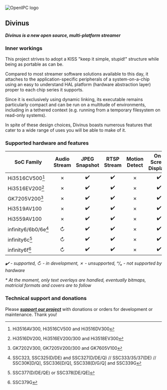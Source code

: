 ![OpenIPC logo][logo]

## Divinus
**_Divinus is a new open source, multi-platform streamer_**

### Inner workings

This project strives to adopt a KISS "keep it simple, stupid!" structure while being as portable as can be.

Compared to most streamer software solutions available to this day, it attaches to the application-specific peripherals of a system-on-a-chip using an easy to understand HAL platform (hardware abstraction layer) proper to each chip series it supports.

Since it is exclusively using dynamic linking, its executable remains particularly compact and can be run on a multitude of environments, including in a tethered context (e.g. running from a temporary filesystem on read-only systems).

In spite of these design choices, Divinus boasts numerous features that cater to a wide range of uses you will be able to make of it.


### Supported hardware and features

| SoC Family              | Audio Stream | JPEG Snapshot | RTSP Stream | Motion Detect | On-Screen Display* |
|-------------------------|:------------:|:-------------:|:-----------:|:-------------:|:------------------:|
| Hi3516CV500[^1]         | ✗            | ✔️           | ✔️          | ✗            | ✔️                 |
| Hi3516EV200[^2]         | ✗            | ✔️           | ✔️          | ✗            | ✔️                 |
| GK7205V200[^3]          | ✗            | ✔️           | ✔️          | ✗            | ✔️                 |
| Hi3519AV100             | ✗            | ✔️           | ✔️          | ✗            | ✔️                 |
| Hi3559AV100             | ✗            | ✔️           | ✔️          | ✗            | ✔️                 |
| infinity6/6b0/6e[^4]    | ↻            | ✔️           | ✔️          | ✗            | ✔️                 |
| infinity6c[^5]          | ↻            | ✔️           | ✔️          | ✗            | ✔️                 |
| infinity6f[^6]          | ↻            | ✔️           | ✔️          | ✗            | ✔️                 |

_✔️ - supported, ↻ - in development, ✗ - unsupported, ⁿ/ₐ - not supported by hardware_

_* At the moment, only text overlays are handled, eventually bitmaps, matricial formats and covers are to follow_

[^1]: Hi3516AV300, Hi3516CV500 and Hi3516DV300
[^2]: Hi3516DV200, Hi3516EV200/300 and Hi3518EV300
[^3]: GK7202V300, GK7205V200/300 and GK7605V100
[^4]: SSC323, SSC325(D/DE) and SSC327(D/DE/Q) // SSC333/35/37(DE) // SSC30K\[D/Q\], SSC336\[D/Q\], SSC338\[D/G/Q\] and SSC339G
[^5]: SSC377(D/DE/QE) or SSC378\[DE/QE\]
[^6]: SSC379G


### Technical support and donations

Please **_[support our project](https://openipc.org/support-open-source)_** with donations or orders for development or maintenance. Thank you!


[logo]: https://openipc.org/assets/openipc-logo-black.svg
